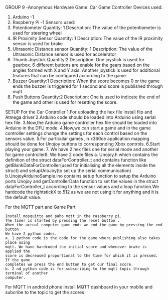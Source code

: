 GROUP 9 -Anonymous
Hardware Game: Car Game Controller
Devices used:
1. Arduino -1
2. Raspberry Pi -1
Sensors used:
1. Potentiometer
    Quantity: 1
    Description: The value of the potentiometer is used for steering wheel
2. IR Proximity Sensor
    Quantity: 1
    Description: The value of the IR proximity sensor is used for brake
3. Ultrasonic Distance sensor
    Quantity: 1
    Description: The value of the Ultrasonic Distance sensor is used for accelerator
4. Thumb Joystick
    Quantity:2
    Description: One joystick is used for gearbox. 6 different buttons are enable for the
    gears based on the angles formed with X and Y axis. Another joystick is used for
    additional features that can be configured according to the game.
5. Buzzer
    Quantity:1
    Description: When the score becomes 0 or the game ends the buzzer is triggered for
    1 second and score is published through mqtt.
6. Push Buttons
    Quantity:2
    Description: One is used to indicate the end of the game and other is used for
    resetting the score.

SETUP
    For the Car Controller
    1.For uploading the hex file install flip and Atmega driver
    2.Arduino code should be loaded into Arduino using serial hex file.
    3.Now,the Arduino game controller hex file should be loaded into Arduino in the DFU mode.
    4.Now,we can start a game and in the game controller settings change the settings for each
    control based on the sensors value.
    5.For particular games ,in x360ce application mapping should be done for Unojoy buttons to
    corresponding Xbox controls.
    6.Start playing your game.
    7. We have 2 hex files one for serial mode and another for game controller8. We have 2 code files
    a. Unojoy.h which contains the definition of the struct dataForController_t and
    contains function like getBlankDataForController(used for initialising all the
    elements inside the struct) and setupUnoJoy(to set up the serial communication)
    b.UnojoyArduinoSample.ino contains setup function to setup the Arduino ports
    Unojoy and getControllerData function to set the values in the struct
    dataForController_t according to the sensor values and a loop function.We
    hardcode the rightstickX to 512 as we are not using it for anything and it is the
    default value.

For the MQTT part and Game Part

    Install mosquitto and paho mqtt in the raspberry pi.
    The timer is started by pressing the reset button .
    When the actual computer game ends we end the game by pressing the end button
    We have 2 python codes.
    a. 1 python code is the code for the game where publishing also takes place using
    mqtt. We have hardcoded the initial score and whenever brake is applied the
    score is decreased proportional to the time for which it is pressed. If the game
    completes we press the end button to get our final score.
    b. 2 nd python code is for subscribing to the mqtt topic through terminal of another
    computer.

For MQTT in android phone
    Install MQTT dashboard in your mobile and subcribe to the topic to get the scores
